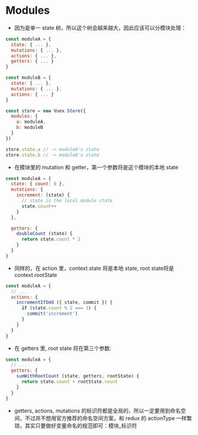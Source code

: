 # Modules

* 因为是单一 state 树，所以这个树会越来越大，因此应该可以分模块处理：

```js
const moduleA = {
  state: { ... },
  mutations: { ... },
  actions: { ... },
  getters: { ... }
}

const moduleB = {
  state: { ... },
  mutations: { ... },
  actions: { ... }
}

const store = new Vuex.Store({
  modules: {
    a: moduleA,
    b: moduleB
  }
})

store.state.a // -> moduleA's state
store.state.b // -> moduleB's state
```

* 在模块里的 mutation 和 getter，第一个参数将是这个模块的本地 state

```js
const moduleA = {
  state: { count: 0 },
  mutations: {
    increment: (state) {
      // state is the local module state
      state.count++
    }
  },

  getters: {
    doubleCount (state) {
      return state.count * 2
    }
  }
}
```

* 同样的，在 action 里，context.state 将是本地 state, root state将是 context.rootState

```js
const moduleA = {
  // ...
  actions: {
    incrementIfOdd ({ state, commit }) {
      if (state.count % 2 === 1) {
        commit('increment')
      }
    }
  }
}
```

* 在 getters 里, root state 将在第三个参数:

```js
const moduleA = {
  // ...
  getters: {
    sumWithRootCount (state, getters, rootState) {
      return state.count + rootState.count
    }
  }
}
```

* getters, actions, mutations 的标识符都是全局的，所以一定要用到命名空间，不过并不想用官方推荐的命名空间方案，和 redux 的 actionType 一样繁琐，其实只要做好变量命名的规范即可：模块_标识符
